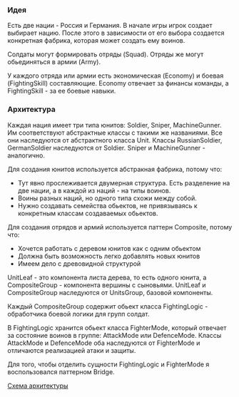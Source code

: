 ### Идея
Есть две нации - Россия и Германия. 
В начале игры игрок создает выбирает нацию. После этого в зависимости от его выбора создается конкретная фабрика, 
которая может создать ему воинов.

Солдаты могут формировать отряды (Squad). Отряды же могут обьединяться в армии (Army). 

У каждого отряда или армии есть экономическая (Economy) и боевая (FightingSkill) составляющие.
Economy отвечает за финансы команды, а FightingSkill - за ее боевые навыки.


### Архитектура
Каждая нация имеет три типа юнитов: Soldier, Sniper, MachineGunner. Им соответствуют абстрактные 
классы с такими же названиями. Все они наследуются от абстрактного класса Unit. 
Классы RussianSoldier, GermanSoldier наследуются от Soldier. Sniper и MachineGunner - аналогично.

Для создания юнитов используется абстракная фабрика, потому что:
* Тут явно прослеживается двумерная структура. Есть разделение на две нации, а в каждой из наций - на типы воинов.
* Воины разных наций, но одного типа схожи между собой.
* Нужно создавать семейства обьектов, не привязываясь к конкретным классам создаваемых обьектов.



Для создания отрядов и армий используется паттерн Composite, потому что:
* Хочется работать с деревом юнитов как с одним обьектом
* Должна быть возможность легко добавлять новых юнитов
* Имеем дело с древовидной структурой

UnitLeaf - это компонента листа дерева, то есть одного юнита, а 
CompositeGroup - компонента вершины с сыновьями. 
UnitLeaf и CompositeGroup наследуются от UnitsGroup, базовой компоненты.

Каждый CompositeGroup содержит обьект класса FightingLogic - обработчика боевой логики
для групп солдат.

В FightingLogic хранится обьект класса FighterMode, который отвечает за состояние
воинов в группе: AttackMode или DefenceMode. Классы AttackMode и DefenceMode
оба наследуются от FighterMode и отличаются реализацией атаки и защиты.

Для того, чтобы отделить сущности FightingLogic и FighterMode 
я воспользовался паттерном Bridge.

[Схема архитектуры](https://drive.google.com/file/d/1kgpVNMjmEqJVUYfuTLnlSw9DuL1Nl_OY/view?usp=sharing)





